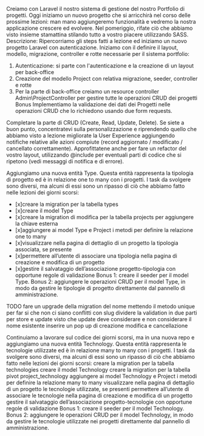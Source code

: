 Creiamo con Laravel il nostro sistema di gestione del nostro Portfolio di progetti.
Oggi iniziamo un nuovo progetto che si arricchirà nel corso delle prossime lezioni: man mano aggiungeremo funzionalità e vedremo la nostra applicazione crescere ed evolvere.
Nel pomeriggio, rifate ciò che abbiamo visto insieme stamattina stilando tutto a vostro piacere utilizzando SASS.
Descrizione:
Ripercorriamo gli steps fatti a lezione ed iniziamo un nuovo progetto Laravel con autenticazione.
Iniziamo con il definire il layout, modello, migrazione, controller e rotte necessarie per il sistema portfolio:

1. Autenticazione: si parte con l'autenticazione e la creazione di un layout per back-office
2. Creazione del modello Project con relativa migrazione, seeder, controller e rotte
3. Per la parte di back-office creiamo un resource controller Admin\ProjectController per gestire tutte le operazioni CRUD dei progetti
   Bonus
   Implementiamo la validazione dei dati dei Progetti nelle operazioni CRUD che lo richiedono usando due form requests.

Completare la parte di CRUD (Create, Read, Update, Delete).
Se siete a buon punto, concentratevi sulla personalizzazione e riprendendo quello che abbiamo visto a lezione migliorate la User Experience aggiungendo notifiche relative alle azioni compiute (record aggiornato / modificato / cancellato correttamente).
Approfittatene anche per fare un refactor del vostro layout, utilizzando @include per eventuali parti di codice che si ripetono (vedi messaggi di notifica e di errore).

Aggiungiamo una nuova entità Type.
Questa entità rappresenta la tipologia di progetto ed è in relazione one to many con i progetti.
I task da svolgere sono diversi, ma alcuni di essi sono un ripasso di ciò che abbiamo fatto nelle lezioni dei giorni scorsi:

-   [x]creare la migration per la tabella types
-   [x]creare il model Type
-   [x]creare la migration di modifica per la tabella projects per aggiungere la chiave esterna
-   [x]aggiungere ai model Type e Project i metodi per definire la relazione one to many
-   [x]visualizzare nella pagina di dettaglio di un progetto la tipologia associata, se presente
-   [x]permettere all’utente di associare una tipologia nella pagina di creazione e modifica di un progetto
-   [x]gestire il salvataggio dell’associazione progetto-tipologia con opportune regole di validazione
    Bonus 1:
    creare il seeder per il model Type.
    Bonus 2:
    aggiungere le operazioni CRUD per il model Type, in modo da gestire le tipologie di progetto direttamente dal pannello di amministrazione.

TODO
fare un upgrade della migration del nome mettendo il metodo unique per far si che non ci siano conflitti con slug
dividere la validation in due parti per store e update visto che update deve considerare e non considerare il nome esistente
inserire un pop up di creazione modifica e cancellazione

Continuiamo a lavorare sul codice dei giorni scorsi, ma in una nuova repo e aggiungiamo una nuova entità Technology. Questa entità rappresenta le tecnologie utilizzate ed è in relazione many to many con i progetti.
I task da svolgere sono diversi, ma alcuni di essi sono un ripasso di ciò che abbiamo fatto nelle lezioni dei giorni scorsi:
creare la migration per la tabella technologies
creare il model Technology
creare la migration per la tabella pivot project_technology
aggiungere ai model Technology e Project i metodi per definire la relazione many to many
visualizzare nella pagina di dettaglio di un progetto le tecnologie utilizzate, se presenti
permettere all’utente di associare le tecnologie nella pagina di creazione e modifica di un progetto
gestire il salvataggio dell’associazione progetto-tecnologie con opportune regole di validazione
Bonus 1:
creare il seeder per il model Technology.
Bonus 2:
aggiungere le operazioni CRUD per il model Technology, in modo da gestire le tecnologie utilizzate nei progetti direttamente dal pannello di amministrazione.
